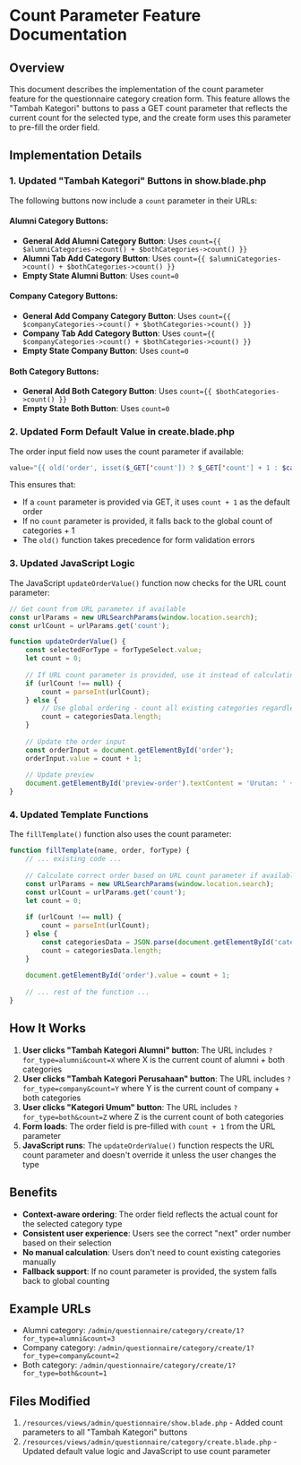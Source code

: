 # Count Parameter Feature Documentation

## Overview
This document describes the implementation of the count parameter feature for the questionnaire category creation form. This feature allows the "Tambah Kategori" buttons to pass a GET count parameter that reflects the current count for the selected type, and the create form uses this parameter to pre-fill the order field.

## Implementation Details

### 1. Updated "Tambah Kategori" Buttons in show.blade.php

The following buttons now include a `count` parameter in their URLs:

#### Alumni Category Buttons:
- **General Add Alumni Category Button**: Uses `count={{ $alumniCategories->count() + $bothCategories->count() }}`
- **Alumni Tab Add Category Button**: Uses `count={{ $alumniCategories->count() + $bothCategories->count() }}`
- **Empty State Alumni Button**: Uses `count=0`

#### Company Category Buttons:
- **General Add Company Category Button**: Uses `count={{ $companyCategories->count() + $bothCategories->count() }}`
- **Company Tab Add Category Button**: Uses `count={{ $companyCategories->count() + $bothCategories->count() }}`
- **Empty State Company Button**: Uses `count=0`

#### Both Category Buttons:
- **General Add Both Category Button**: Uses `count={{ $bothCategories->count() }}`
- **Empty State Both Button**: Uses `count=0`

### 2. Updated Form Default Value in create.blade.php

The order input field now uses the count parameter if available:

```php
value="{{ old('order', isset($_GET['count']) ? $_GET['count'] + 1 : $categories->count() + 1) }}"
```

This ensures that:
- If a `count` parameter is provided via GET, it uses `count + 1` as the default order
- If no `count` parameter is provided, it falls back to the global count of categories + 1
- The `old()` function takes precedence for form validation errors

### 3. Updated JavaScript Logic

The JavaScript `updateOrderValue()` function now checks for the URL count parameter:

```javascript
// Get count from URL parameter if available
const urlParams = new URLSearchParams(window.location.search);
const urlCount = urlParams.get('count');

function updateOrderValue() {
    const selectedForType = forTypeSelect.value;
    let count = 0;
    
    // If URL count parameter is provided, use it instead of calculating
    if (urlCount !== null) {
        count = parseInt(urlCount);
    } else {
        // Use global ordering - count all existing categories regardless of type
        count = categoriesData.length;
    }
    
    // Update the order input
    const orderInput = document.getElementById('order');
    orderInput.value = count + 1;
    
    // Update preview
    document.getElementById('preview-order').textContent = 'Urutan: ' + (count + 1);
}
```

### 4. Updated Template Functions

The `fillTemplate()` function also uses the count parameter:

```javascript
function fillTemplate(name, order, forType) {
    // ... existing code ...
    
    // Calculate correct order based on URL count parameter if available, otherwise use global count
    const urlParams = new URLSearchParams(window.location.search);
    const urlCount = urlParams.get('count');
    let count = 0;
    
    if (urlCount !== null) {
        count = parseInt(urlCount);
    } else {
        const categoriesData = JSON.parse(document.getElementById('categories-data').value);
        count = categoriesData.length;
    }
    
    document.getElementById('order').value = count + 1;
    
    // ... rest of the function ...
}
```

## How It Works

1. **User clicks "Tambah Kategori Alumni" button**: The URL includes `?for_type=alumni&count=X` where X is the current count of alumni + both categories
2. **User clicks "Tambah Kategori Perusahaan" button**: The URL includes `?for_type=company&count=Y` where Y is the current count of company + both categories
3. **User clicks "Kategori Umum" button**: The URL includes `?for_type=both&count=Z` where Z is the current count of both categories
4. **Form loads**: The order field is pre-filled with `count + 1` from the URL parameter
5. **JavaScript runs**: The `updateOrderValue()` function respects the URL count parameter and doesn't override it unless the user changes the type

## Benefits

- **Context-aware ordering**: The order field reflects the actual count for the selected category type
- **Consistent user experience**: Users see the correct "next" order number based on their selection
- **No manual calculation**: Users don't need to count existing categories manually
- **Fallback support**: If no count parameter is provided, the system falls back to global counting

## Example URLs

- Alumni category: `/admin/questionnaire/category/create/1?for_type=alumni&count=3`
- Company category: `/admin/questionnaire/category/create/1?for_type=company&count=2`
- Both category: `/admin/questionnaire/category/create/1?for_type=both&count=1`

## Files Modified

1. `/resources/views/admin/questionnaire/show.blade.php` - Added count parameters to all "Tambah Kategori" buttons
2. `/resources/views/admin/questionnaire/category/create.blade.php` - Updated default value logic and JavaScript to use count parameter

